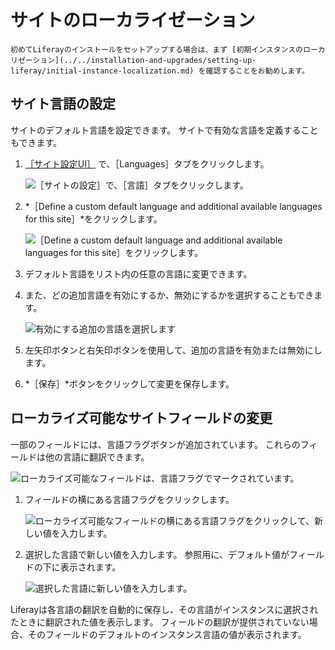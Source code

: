 # サイトのローカライゼーション

```{note}
初めてLiferayのインストールをセットアップする場合は、まず [初期インスタンスのローカリゼーション](../../installation-and-upgrades/setting-up-liferay/initial-instance-localization.md) を確認することをお勧めします。
```

## サイト言語の設定

サイトのデフォルト言語を設定できます。 サイトで有効な言語を定義することもできます。

1. [［サイト設定UI］](./site-settings-ui-reference.md#language) で、［Languages］タブをクリックします。

   ![［サイトの設定］で、［言語］タブをクリックします。](./site-localization/images/01.png)

1. *［Define a custom default language and additional available languages for this site］*をクリックします。

   ![［Define a custom default language and additional available languages for this site］をクリックします。](./site-localization/images/02.png)

1. デフォルト言語をリスト内の任意の言語に変更できます。

1. また、どの追加言語を有効にするか、無効にするかを選択することもできます。

   ![有効にする追加の言語を選択します](./site-localization/images/03.png)

1. 左矢印ボタンと右矢印ボタンを使用して、追加の言語を有効または無効にします。

1. *［保存］*ボタンをクリックして変更を保存します。

## ローカライズ可能なサイトフィールドの変更

一部のフィールドには、言語フラグボタンが追加されています。 これらのフィールドは他の言語に翻訳できます。

![ローカライズ可能なフィールドは、言語フラグでマークされています。](./site-localization/images/04.png)

1. フィールドの横にある言語フラグをクリックします。

   ![ローカライズ可能なフィールドの横にある言語フラグをクリックして、新しい値を入力します。](./site-localization/images/05.png)

1. 選択した言語で新しい値を入力します。 参照用に、デフォルト値がフィールドの下に表示されます。

   ![選択した言語に新しい値を入力します。](./site-localization/images/06.png)

Liferayは各言語の翻訳を自動的に保存し、その言語がインスタンスに選択されたときに翻訳された値を表示します。 フィールドの翻訳が提供されていない場合、そのフィールドのデフォルトのインスタンス言語の値が表示されます。
